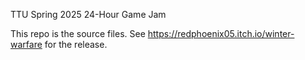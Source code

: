 TTU Spring 2025 24-Hour Game Jam


This repo is the source files. See https://redphoenix05.itch.io/winter-warfare for the release.
